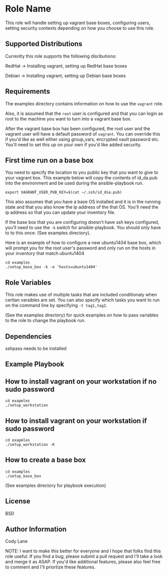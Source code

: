 Role Name
=========

This role will handle setting up vagrant base boxes, configuring users,
setting security contexts depending on how you choose to use this role.

Supported Distributions
-----------------------

Currenlty this role supports the following disributions:

RedHat -> Installing vagrant, setting up RedHat base boxes

Debian -> Installing vagrant, setting up Debian base boxes


Requirements
------------

The examples directory contains information on how to use the `vagrant`
role.

Also, it is assumed that the `root` user is configured and that you can
login as root to the machine you want to turn into a vagrant base box.

After the vagrant base box has been configured, the root user and the
vagrant user will have a default password of `vagrant`.  You can
override this if you'd like as well either using group_vars, encrypted
vault password etc.  You'll need to set this up on your own if you'd
like added security.

## First time run on a base box

You need to specify the location to you public key that you want to give
to your vagrant box.  This example below will copy the contents of
id_da.pub into the environment and be used during the ansible-playbook
run.
```
export VAGRANT_USER_PUB_KEY=$(cat ~/.ssh/id_dsa.pub)
```

This also assumes that you have a base OS installed and it is in the
running state and that you also know the ip address of the that OS.
You'll need the ip address so that you can update your inventory file.

If the base box that you are configuring doesn't have ssh keys
configured, you'll need to use the `-k` switch for ansible-playbook. You
should only have to to this once.  (See examples directory).  

Here is an example of how to configure a new ubuntu1404 base box, which
will prompt you for the root user's password and only run on the hosts
in your inventory that match ubuntu1404
```
cd examples
./setup_base_box -k -e 'hosts=ubuntu1404'
```

Role Variables
--------------

This role makes use of multiple tasks that are included conditionaly
when certian varaibles are set.  You can also specify which tasks you
want to run on the command line by specifying `-t tag1,tag2`.

(See the examples directory) for quick examples on how to pass
variables to the role to change the playbook run.


Dependencies
------------

sshpass needs to be installed

Example Playbook
----------------
## How to install vagrant on your workstation if no sudo password
```
cd exapmles
./setup_workstation
```
## How to install vagrant on your workstation if sudo password
```
cd exapmles
./setup_workstation -K
```

## How to create a base box
```
cd examples
./setup_base_box
```

(See examples directory for playbook execution)

License
-------

BSD

Author Information
------------------
Cody Lane

NOTE: I want to make this better for everyone and I hope that folks find
this role useful.  If you find a bug, please submit a pull request and
I'll take a look and merge it as ASAP.  If you'd like additional
features, please also feel free to comment and I'll priortize these
features.
